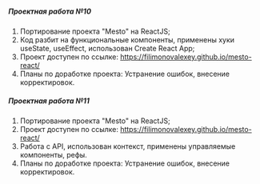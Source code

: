 ##### Проектная работа №10

1. Портирование проекта "Mesto" на ReactJS;
2. Код разбит на функциональные компоненты, применены хуки useState, useEffect, использован Create React App;
2. Проект доступен по ссылке: https://filimonovalexey.github.io/mesto-react/
3. Планы по доработке проекта: Устранение ошибок, внесение корректировок.

##### Проектная работа №11

1. Портирование проекта "Mesto" на ReactJS;
2. Проект доступен по ссылке: https://filimonovalexey.github.io/mesto-react/
3. Работа с API, использован контекст, применены управляемые компоненты, рефы. 
4. Планы по доработке проекта: Устранение ошибок, внесение корректировок.
